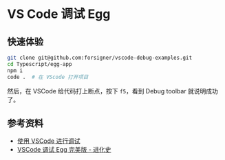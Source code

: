# VS Code 调试 Egg

## 快速体验

``` bash
git clone git@github.com:forsigner/vscode-debug-examples.git
cd Typescript/egg-app
npm i
code .  # 在 VScode 打开项目
```

然后，在 VSCode 给代码打上断点，按下 `f5`，看到 Debug toolbar 就说明成功了。

## 参考资料

- [使用 VSCode 进行调试](https://eggjs.org/zh-cn/core/development.html#%E4%BD%BF%E7%94%A8-vscode-%E8%BF%9B%E8%A1%8C%E8%B0%83%E8%AF%95)
- [VSCode 调试 Egg 完美版 - 进化史](https://github.com/atian25/blog/issues/25)